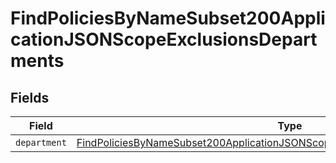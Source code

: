 # FindPoliciesByNameSubset200ApplicationJSONScopeExclusionsDepartments


## Fields

| Field                                                                                                                                                                                       | Type                                                                                                                                                                                        | Required                                                                                                                                                                                    | Description                                                                                                                                                                                 |
| ------------------------------------------------------------------------------------------------------------------------------------------------------------------------------------------- | ------------------------------------------------------------------------------------------------------------------------------------------------------------------------------------------- | ------------------------------------------------------------------------------------------------------------------------------------------------------------------------------------------- | ------------------------------------------------------------------------------------------------------------------------------------------------------------------------------------------- |
| `department`                                                                                                                                                                                | [FindPoliciesByNameSubset200ApplicationJSONScopeExclusionsDepartmentsDepartment](../../models/operations/findpoliciesbynamesubset200applicationjsonscopeexclusionsdepartmentsdepartment.md) | :heavy_minus_sign:                                                                                                                                                                          | N/A                                                                                                                                                                                         |
